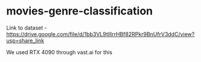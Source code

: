 # movies-genre-classification

Link to dataset - https://drive.google.com/file/d/1bb3VL9tlllrrHBf82RPkr9BnUfrV3ddC/view?usp=share_link

We used RTX 4090 through vast.ai for this

